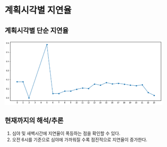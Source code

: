 # 계획시각별 지연율

## 계획시각별 단순 지연율

![](../../.gitbook/assets/image%20%287%29.png)

## 현재까지의 해석/추론

1. 심야 및  새벽시간에 지연율이 폭등하는 점을 확인할 수 있다. 
2. 오전 6시를 기준으로 심야에 가까워질 수록 점진적으로 지연율이 증가한다.

